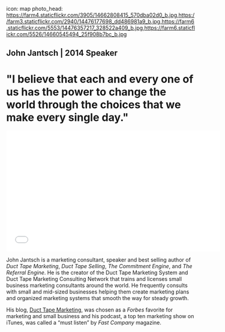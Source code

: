 icon: map
photo_head: https://farm4.staticflickr.com/3905/14662808415_570dba02d0_b.jpg,https://farm3.staticflickr.com/2940/14476177698_dd486981a9_b.jpg,https://farm6.staticflickr.com/5553/14476357217_328522a409_b.jpg,https://farm6.staticflickr.com/5526/14660545494_25f908b7bc_b.jpg

## John Jantsch | 2014 Speaker

# "I believe that each and every one of us has the power to change the world through the choices that we make every single day."

<div class="zig-zags_blue"></div>

<iframe src="//player.vimeo.com/video/102690042?byline=0&amp;portrait=0&amp;color=adbf27" width="570" height="321" frameborder="0" webkitallowfullscreen mozallowfullscreen allowfullscreen></iframe>

<div class="line-canvas"></div>

John Jantsch is a marketing consultant, speaker and best selling author of *Duct Tape Marketing*, *Duct Tape Selling*, *The Commitment Engine*, and *The Referral Engine*. He is the creator of the Duct Tape Marketing System and Duct Tape Marketing Consulting Network that trains and licenses small business marketing consultants around the world. He frequently consults with small and mid-sized businesses helping them create marketing plans and organized marketing systems that smooth the way for steady growth.

His blog, <a href="http://www.ducttapemarketing.com" target="_blank">Duct Tape Marketing</a>, was chosen as a *Forbes* favorite for marketing and small business and his podcast, a top ten marketing show on iTunes, was called a “must listen” by *Fast Company* magazine. 
